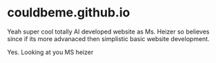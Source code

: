 # couldbeme.github.io
Yeah super cool totally AI developed website as Ms. Heizer so believes since if its more advanaced then simplistic basic website development. 















Yes. Looking at you MS heizer
